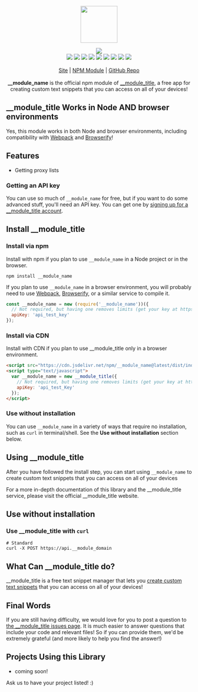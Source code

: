 <p align="center">
  <a href="https://cdn.itwcreativeworks.com/assets/__module_name/images/logo/__module_name-brandmark-black-x.svg">
    <img src="https://cdn.itwcreativeworks.com/assets/__module_name/images/logo/__module_name-brandmark-black-x.svg" width="100px">
  </a>
</p>

<p align="center">
  <img src="https://img.shields.io/github/package-json/v/__module_owner/__module_name.svg">
  <br>
  <img src="https://img.shields.io/librariesio/release/npm/__module_name.svg">
  <img src="https://img.shields.io/bundlephobia/min/__module_name.svg">
  <img src="https://img.shields.io/codeclimate/maintainability-percentage/__module_owner/__module_name.svg">
  <img src="https://img.shields.io/npm/dm/__module_name.svg">
  <img src="https://img.shields.io/node/v/__module_name.svg">
  <img src="https://img.shields.io/website/https/__module_domain.svg">
  <img src="https://img.shields.io/github/license/__module_owner/__module_name.svg">
  <img src="https://img.shields.io/github/contributors/__module_owner/__module_name.svg">
  <img src="https://img.shields.io/github/last-commit/__module_owner/__module_name.svg">
  <br>
  <br>
  <a href="https://__module_domain">Site</a> | <a href="https://www.npmjs.com/package/__module_name">NPM Module</a> | <a href="https://github.com/__module_owner/__module_name">GitHub Repo</a>
  <br>
  <br>
  <strong>__module_name</strong> is the official npm module of <a href="https://__module_domain">__module_title</a>, a free app for creating custom text snippets that you can access on all of your devices!
</p>

## __module_title Works in Node AND browser environments
Yes, this module works in both Node and browser environments, including compatibility with [Webpack](https://www.npmjs.com/package/webpack) and [Browserify](https://www.npmjs.com/package/browserify)!

## Features
* Getting proxy lists

### Getting an API key
You can use so much of `__module_name` for free, but if you want to do some advanced stuff, you'll need an API key. You can get one by [signing up for a __module_title account](https://__module_domain/authentication/signup).

## Install __module_title
### Install via npm
Install with npm if you plan to use `__module_name` in a Node project or in the browser.
```shell
npm install __module_name
```
If you plan to use `__module_name` in a browser environment, you will probably need to use [Webpack](https://www.npmjs.com/package/webpack), [Browserify](https://www.npmjs.com/package/browserify), or a similar service to compile it.

```js
const __module_name = new (require('__module_name'))({
  // Not required, but having one removes limits (get your key at https://__module_domain).
  apiKey: 'api_test_key'
});
```

### Install via CDN
Install with CDN if you plan to use __module_title only in a browser environment.
```html
<script src="https://cdn.jsdelivr.net/npm/__module_name@latest/dist/index.min.js"></script>
<script type="text/javascript">
  var __module_name = new __module_title({
    // Not required, but having one removes limits (get your key at https://__module_domain).
    apiKey: 'api_test_Key'
  });
</script>
```

### Use without installation
You can use `__module_name` in a variety of ways that require no installation, such as `curl` in terminal/shell. See the **Use without installation** section below.

## Using __module_title
After you have followed the install step, you can start using `__module_name` to create custom text snippets that you can access on all of your devices

For a more in-depth documentation of this library and the __module_title service, please visit the official __module_title website.

## Use without installation
### Use __module_title with `curl`
```shell
# Standard
curl -X POST https://api.__module_domain
```

## What Can __module_title do?
__module_title is a free text snippet manager that lets you [create custom text snippets](https://__module_domain) that you can access on all of your devices!

## Final Words
If you are still having difficulty, we would love for you to post
a question to [the __module_title issues page](https://github.com/__module_owner/__module_name/issues). It is much easier to answer questions that include your code and relevant files! So if you can provide them, we'd be extremely grateful (and more likely to help you find the answer!)

## Projects Using this Library
* coming soon!

Ask us to have your project listed! :)
